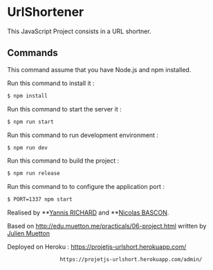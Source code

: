 # UrlShortener
This JavaScript Project consists in a URL shortner.

Commands 
------------

This command assume that you have Node.js and npm installed.

Run this command to install it : 
``` bash
$ npm install
```

Run this command to start the server it : 
``` bash
$ npm run start
```

Run this command to run development environment : 
``` bash
$ npm run dev
```

Run this command to build the project : 
``` bash
$ npm run release
```

Run this command to to configure the application port : 
``` bash
$ PORT=1337 npm start
```

Realised by **[Yannis RICHARD](https://github.com/yannisrichard/) and **[Nicolas BASCON](https://github.com/nicobascon).

Based on http://edu.muetton.me/practicals/06-project.html written by [Julien Muetton](https://github.com/themouette)

Deployed on Heroku : https://projetjs-urlshort.herokuapp.com/

					 https://projetjs-urlshort.herokuapp.com/admin/

